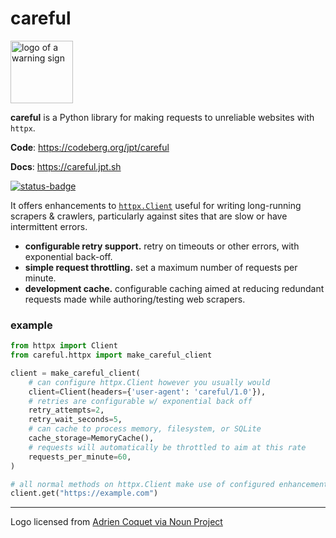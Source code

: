 # careful

<img src="https://careful.jpt.sh/carefully-3681327.svg" width=100 height=100 alt="logo of a warning sign">

**careful** is a Python library for making requests to unreliable websites with `httpx`.
 
**Code**: <https://codeberg.org/jpt/careful>

**Docs**: <https://careful.jpt.sh>

[![status-badge](https://ci.codeberg.org/api/badges/15185/status.svg)](https://ci.codeberg.org/repos/15185)

It offers enhancements to 
[`httpx.Client`](https://www.python-httpx.org)
useful for writing long-running scrapers & crawlers, particularly against sites that are slow or have intermittent errors.

- **configurable retry support.** retry on timeouts or other errors, with exponential back-off.
- **simple request throttling.** set a maximum number of requests per minute.
- **development cache.** configurable caching aimed at reducing redundant requests made while authoring/testing web scrapers.

### example

```python
from httpx import Client
from careful.httpx import make_careful_client

client = make_careful_client(
    # can configure httpx.Client however you usually would
    client=Client(headers={'user-agent': 'careful/1.0'}),
    # retries are configurable w/ exponential back off
    retry_attempts=2,
    retry_wait_seconds=5,
    # can cache to process memory, filesystem, or SQLite
    cache_storage=MemoryCache(),
    # requests will automatically be throttled to aim at this rate
    requests_per_minute=60,
)

# all normal methods on httpx.Client make use of configured enhancements
client.get("https://example.com")
```


---

Logo licensed from [Adrien Coquet via Noun Project](https://thenounproject.com/icon/carefully-3681327/)
